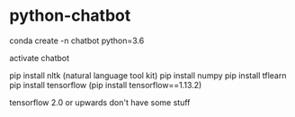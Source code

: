 # python-chatbot
conda create -n chatbot python=3.6

activate chatbot

pip install nltk (natural language tool kit)
pip install numpy
pip install tflearn
pip install tensorflow (pip install tensorflow==1.13.2)

tensorflow 2.0 or upwards don't have some stuff


